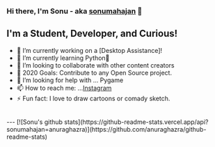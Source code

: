 ### Hi there, I'm Sonu - aka [sonumahajan][website] 👋

## I'm a Student, Developer, and Curious!
- 🔭 I’m currently working on a [Desktop Assistance]!
- 🌱 I’m currently learning Python🤣
- 👯 I’m looking to collaborate with other content creators
- 🥅 2020 Goals: Contribute to any Open Source project.
- 🤔 I’m looking for help with ... Pygame
- 📫 How to reach me: ...[Instagram]
- ⚡ Fun fact: I love to draw cartoons or comady sketch.
<br>
---
[![Sonu's github stats](https://github-readme-stats.vercel.app/api?sonumahajan=anuraghazra)](https://github.com/anuraghazra/github-readme-stats)

[Website]: https://github.com/sonumahajan
[Twitter]: https://twitter.com/the_sonu_0 
[Instagram]: https://www.instagram.com/the_sonu_0
[Linkedin]: https://www.linkedin.com/in/sonu-kumar-901881192
[Webdevplaylist]: https://codepen.io/sonumahajan
[Jsplaylist]: https://github.com/sonumahajan/Calculator-CODES


